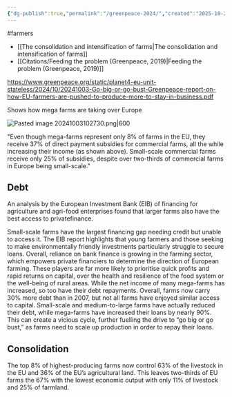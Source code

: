 ```yaml
---
{"dg-publish":true,"permalink":"/greenpeace-2024/","created":"2025-10-23T17:42:48.078+01:00","updated":"2025-10-27T14:10:16.626+00:00"}
---
```


#farmers 

- [[The consolidation and intensification of farms\|The consolidation and intensification of farms]]
- [[Citations/Feeding the problem (Greenpeace, 2019)\|Feeding the problem (Greenpeace, 2019)]]

https://www.greenpeace.org/static/planet4-eu-unit-stateless/2024/10/20241003-Go-big-or-go-bust-Greenpeace-report-on-how-EU-farmers-are-pushed-to-produce-more-to-stay-in-business.pdf

Shows how mega farms are taking over Europe

![Pasted image 20241003102730.png|600](/img/user/Pasted%20image%2020241003102730.png)

"Even though mega-farms represent only 8% of farms in the EU, they receive 37% of direct payment subsidies for commercial farms, all the while increasing their income (as shown above). Small-scale commercial farms receive only 25% of subsidies, despite over two-thirds of commercial farms in Europe being small-scale."

## Debt
An analysis
by the European Investment Bank (EIB) of financing
for agriculture and agri-food enterprises found that
larger farms also have the best access to privatefinance. 

Small-scale farms have the
largest financing gap needing credit but unable
to access it. The EIB report highlights that young
farmers and those seeking to make environmentally
friendly investments particularly struggle to secure
loans.
Overall, reliance on bank finance is growing in the
farming sector, which empowers private financiers
to determine the direction of European farming.
These players are far more likely to prioritise quick
profits and rapid returns on capital, over the health
and resilience of the food system or the well-being
of rural areas.
While the net income of many mega-farms has
increased, so too have their debt repayments.
Overall, farms now carry 30% more debt than in
2007, but not all farms have enjoyed similar access to
capital. Small-scale and medium-to-large farms have
actually reduced their debt, while mega-farms have
increased their loans by nearly 90%. This can create
a vicious cycle, further fuelling the drive to “go big
or go bust,” as farms need to scale up production in
order to repay their loans.

## Consolidation
The top 8% of
highest-producing farms now control 63% of the
livestock in the EU and 36% of the EU’s agricultural
land. This leaves two-thirds of EU farms the 67%
with the lowest economic output with only 11% of
livestock and 25% of farmland.